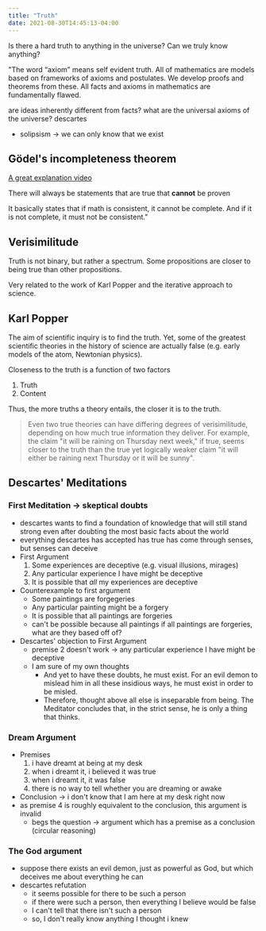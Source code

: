 ```yaml
---
title: "Truth"
date: 2021-08-30T14:45:13-04:00
---
```


Is there a hard truth to anything in the universe? Can we truly know anything?

"The word “axiom” means self evident truth. All of mathematics are models based on frameworks of axioms and postulates. We develop proofs and theorems from these. All facts and axioms in mathematics are fundamentally flawed.

are ideas inherently different from facts?
what are the universal axioms of the universe?
descartes
* solipsism -> we can only know that we exist

## Gödel's incompleteness theorem
[A great explanation video](https://www.youtube.com/watch?v=HeQX2HjkcNo)

There will always be statements that are true that **cannot** be proven

It basically states that if math is consistent, it cannot be complete. And if it is not complete, it must not be consistent."

## Verisimilitude
Truth is not binary, but rather a spectrum. Some propositions are closer to being true than other propositions.

Very related to the work of Karl Popper and the iterative approach to science.

## Karl Popper
The aim of scientific inquiry is to find the truth. Yet, some of the greatest scientific theories in the history of science are actually false (e.g. early models of the atom, Newtonian physics). 

Closeness to the truth is a function of two factors
1. Truth
2. Content

Thus, the more truths a theory entails, the closer it is to the truth.

> Even two true theories can have differing degrees of verisimilitude, depending on how much true information they deliver. For example, the claim "it will be raining on Thursday next week," if true, seems closer to the truth than the true yet logically weaker claim "it will either be raining next Thursday or it will be sunny".

## Descartes' Meditations
### First Meditation → skeptical doubts
-   descartes wants to find a foundation of knowledge that will still stand strong even after doubting the most basic facts about the world
-   everything descartes has accepted has true has come through senses, but senses can deceive
-   First Argument
    1.  Some experiences are deceptive (e.g. visual illusions, mirages)
    2.  Any particular experience I have might be deceptive
    3.  It is possible that _all_ my experiences are deceptive
-   Counterexample to first argument
    -   Some paintings are forgegeries
    -   Any particular painting might be a forgery
    -   It is possible that all paintings are forgeries
    -   can't be possible because all paintings if all paintings are forgeries, what are they based off of?
-   Descartes' objection to First Argument
    -   premise 2 doesn't work → any particular experience I have might be deceptive
    -   I am sure of my own thoughts
        -   And yet to have these doubts, he must exist. For an evil demon to mislead him in all these insidious ways, he must exist in order to be misled.
        -   Therefore, thought above all else is inseparable from being. The Meditator concludes that, in the strict sense, he is only a thing that thinks.
### Dream Argument
-   Premises
	1.  i have dreamt at being at my desk
	2.  when i dreamt it, i believed it was true
	3.  when i dreamt it, it was false
	4.  there is no way to tell whether you are dreaming or awake
-   Conclusion → i don't know that I am here at my desk right now
-   as premise 4 is roughly equivalent to the conclusion, this argument is invalid
	-   begs the question → argument which has a premise as a conclusion (circular reasoning)
### The God argument
-   suppose there exists an evil demon, just as powerful as God, but which deceives me about everything he can
-   descartes refutation
	-   it seems possible for there to be such a person
	-   if there were such a person, then everything I believe would be false
	-   I can't tell that there isn't such a person
	-   so, I don't really know anything I thought i knew